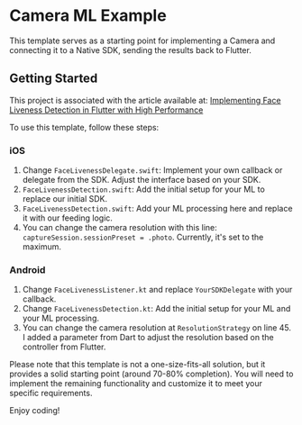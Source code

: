 # Camera ML Example

This template serves as a starting point for implementing a Camera and connecting it to a Native SDK, sending the results back to Flutter.

## Getting Started

This project is associated with the article available at:
[Implementing Face Liveness Detection in Flutter with High Performance](https://medium.com/kbtg-life/implementing-face-liveness-detection-in-flutter-with-high-performance-6997edd28b29)

To use this template, follow these steps:

### iOS
1. Change `FaceLivenessDelegate.swift`: Implement your own callback or delegate from the SDK. Adjust the interface based on your SDK.
2. `FaceLivenessDetection.swift`: Add the initial setup for your ML to replace our initial SDK.
3. `FaceLivenessDetection.swift`: Add your ML processing here and replace it with our feeding logic.
4. You can change the camera resolution with this line: `captureSession.sessionPreset = .photo`. Currently, it's set to the maximum.

### Android
1. Change `FaceLivenessListener.kt` and replace `YourSDKDelegate` with your callback.
2. Change `FaceLivenessDetection.kt`: Add the initial setup for your ML and your ML processing.
3. You can change the camera resolution at `ResolutionStrategy` on line 45. I added a parameter from Dart to adjust the resolution based on the controller from Flutter.

Please note that this template is not a one-size-fits-all solution, but it provides a solid starting point (around 70-80% completion). You will need to implement the remaining functionality and customize it to meet your specific requirements.

Enjoy coding!
